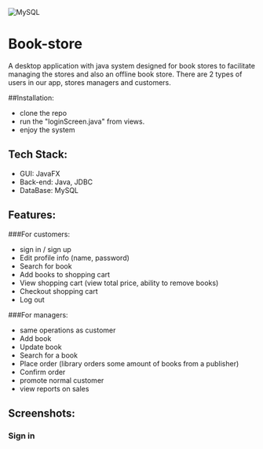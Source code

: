 ![MySQL](https://img.shields.io/badge/mysql-%2300f.svg?style=for-the-badge&logo=mysql&logoColor=white)

# Book-store
A desktop application with java system designed for book stores to facilitate managing the stores and also an offline book store.
There are 2 types of users in our app, stores managers and customers. 

##Installation:
* clone the repo 
* run the "loginScreen.java" from views.
* enjoy the system 

## Tech Stack: 
* GUI: JavaFX
* Back-end: Java, JDBC
* DataBase: MySQL

## Features:
###For customers:
* sign in / sign up
* Edit profile info (name, password)
* Search for book
* Add books to shopping cart
* View shopping cart (view total price, ability to remove books)
* Checkout shopping cart
* Log out

###For managers:
* same operations as customer
* Add book
* Update book
* Search for a book
* Place order (library orders some amount of books from a publisher)
* Confirm order
* promote normal customer
* view reports on sales

## Screenshots:
### Sign in

